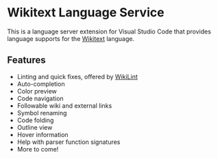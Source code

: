 # Wikitext Language Service

This is a language server extension for Visual Studio Code that provides language supports for the [Wikitext](https://www.mediawiki.org/wiki/Wikitext) language.

## Features

- Linting and quick fixes, offered by [WikiLint](https://npmjs.com/package/wikilint)
- Auto-completion
- Color preview
- Code navigation
- Followable wiki and external links
- Symbol renaming
- Code folding
- Outline view
- Hover information
- Help with parser function signatures
- More to come!
